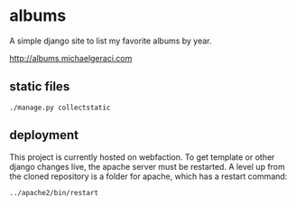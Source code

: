 albums
======

A simple django site to list my favorite albums by year.

http://albums.michaelgeraci.com


static files
------------

`./manage.py collectstatic`


deployment
----------

This project is currently hosted on webfaction. To get template or other django
changes live, the apache server must be restarted. A level up from the cloned
repository is a folder for apache, which has a restart command:

`../apache2/bin/restart`
